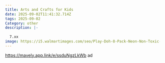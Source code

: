 ```yaml
---
title: Arts and Crafts for Kids
date: 2025-09-02T11:41:32.714Z
tags: 2025-09-02
Category: other
description: |-
  
  7.xx
image: https://i5.walmartimages.com/seo/Play-Doh-8-Pack-Neon-Non-Toxic-Modeling-Compound-with-8-Colors_e27defba-a875-4ad1-9e95-29d4b037c073.d8775e8a912441a4b59be192e2910e65.jpeg?odnHeight=2000&odnWidth=2000&odnBg=FFFFFF
---
```

https://mavely.app.link/e/ssduNgzLkWb   ad